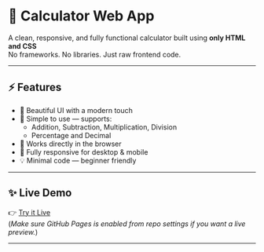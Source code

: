 # 🧮 Calculator Web App

A clean, responsive, and fully functional calculator built using **only HTML and CSS**   
No frameworks. No libraries. Just raw frontend code.

---

## ⚡ Features

- 🎨 Beautiful UI with a modern touch
- 🧠 Simple to use — supports:
  - Addition, Subtraction, Multiplication, Division
  - Percentage and Decimal
- 🧮 Works directly in the browser
- 📱 Fully responsive for desktop & mobile
- 💡 Minimal code — beginner friendly

---

## ✨ Live Demo

👉 [Try it Live](https://nishan0021.github.io/Calculator-Web-App)  
(*Make sure GitHub Pages is enabled from repo settings if you want a live preview.*)

---
